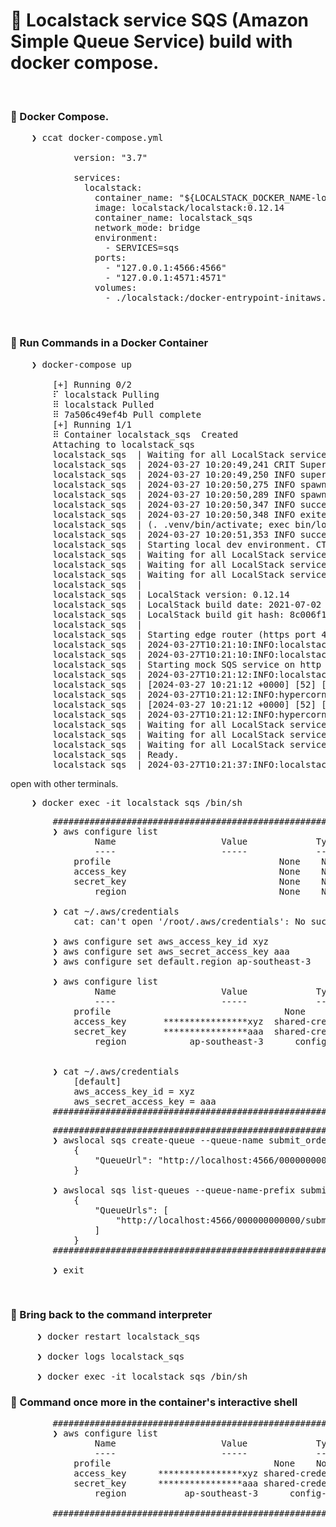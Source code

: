 # &#x1F6A9; Localstack service SQS (Amazon Simple Queue Service) build with docker compose.

&nbsp;

### &#x1F530; Docker Compose.
<pre>
    ❯ ccat docker-compose.yml

            version: "3.7"
            
            services:
              localstack:
                container_name: "${LOCALSTACK_DOCKER_NAME-localstack_main}"
                image: localstack/localstack:0.12.14
                container_name: localstack_sqs
                network_mode: bridge
                environment:
                  - SERVICES=sqs
                ports:
                  - "127.0.0.1:4566:4566"
                  - "127.0.0.1:4571:4571"
                volumes:
                  - ./localstack:/docker-entrypoint-initaws.d
</pre>

&nbsp;

### &#x1F530; Run Commands in a Docker Container
<pre>
    ❯ docker-compose up

        [+] Running 0/2
        ⠏ localstack Pulling                                                                                                                                                                                  [+] Running 2/2   75.9s
        ⠿ localstack Pulled                                                                                                                                                                            114.6s 
        ⠿ 7a506c49ef4b Pull complete                                                                                                                                                                 110.8s
        [+] Running 1/1
        ⠿ Container localstack_sqs  Created                                                                                                                                                              0.3s
        Attaching to localstack_sqs
        localstack_sqs  | Waiting for all LocalStack services to be ready
        localstack_sqs  | 2024-03-27 10:20:49,241 CRIT Supervisor is running as root.  Privileges were not dropped because no user is specified in the config file.  If you intend to run as root, you can set user=root in the config file to avoid this message.
        localstack_sqs  | 2024-03-27 10:20:49,250 INFO supervisord started with pid 28
        localstack_sqs  | 2024-03-27 10:20:50,275 INFO spawned: 'dashboard' with pid 46
        localstack_sqs  | 2024-03-27 10:20:50,289 INFO spawned: 'infra' with pid 48
        localstack_sqs  | 2024-03-27 10:20:50,347 INFO success: dashboard entered RUNNING state, process has stayed up for > than 0 seconds (startsecs)
        localstack_sqs  | 2024-03-27 10:20:50,348 INFO exited: dashboard (exit status 0; expected)
        localstack_sqs  | (. .venv/bin/activate; exec bin/localstack start --host)
        localstack_sqs  | 2024-03-27 10:20:51,353 INFO success: infra entered RUNNING state, process has stayed up for > than 1 seconds (startsecs)
        localstack_sqs  | Starting local dev environment. CTRL-C to quit.
        localstack_sqs  | Waiting for all LocalStack services to be ready
        localstack_sqs  | Waiting for all LocalStack services to be ready
        localstack_sqs  | Waiting for all LocalStack services to be ready
        localstack_sqs  | 
        localstack_sqs  | LocalStack version: 0.12.14
        localstack_sqs  | LocalStack build date: 2021-07-02
        localstack_sqs  | LocalStack build git hash: 8c006f12
        localstack_sqs  | 
        localstack_sqs  | Starting edge router (https port 4566)...
        localstack_sqs  | 2024-03-27T10:21:10:INFO:localstack.utils.analytics.profiler: Execution of "load_plugin_from_path" took 721.87ms
        localstack_sqs  | 2024-03-27T10:21:10:INFO:localstack.utils.analytics.profiler: Execution of "load_plugins" took 723.21ms
        localstack_sqs  | Starting mock SQS service on http port 4566 ...
        localstack_sqs  | 2024-03-27T10:21:12:INFO:localstack.multiserver: Starting multi API server process on port 52073
        localstack_sqs  | [2024-03-27 10:21:12 +0000] [52] [INFO] Running on https://0.0.0.0:4566 (CTRL + C to quit)
        localstack_sqs  | 2024-03-27T10:21:12:INFO:hypercorn.error: Running on https://0.0.0.0:4566 (CTRL + C to quit)
        localstack_sqs  | [2024-03-27 10:21:12 +0000] [52] [INFO] Running on http://0.0.0.0:52073 (CTRL + C to quit)
        localstack_sqs  | 2024-03-27T10:21:12:INFO:hypercorn.error: Running on http://0.0.0.0:52073 (CTRL + C to quit)
        localstack_sqs  | Waiting for all LocalStack services to be ready
        localstack_sqs  | Waiting for all LocalStack services to be ready
        localstack_sqs  | Waiting for all LocalStack services to be ready
        localstack_sqs  | Ready.
        localstack_sqs  | 2024-03-27T10:21:37:INFO:localstack.utils.analytics.profiler: Execution of "start_api_services" took 26133.66ms
</pre>

open with other terminals.<br />

<pre>
    ❯ docker exec -it localstack_sqs /bin/sh
</pre>
<pre>
        #########################################################################
        ❯ aws configure list
                Name                    Value             Type    Location
                ----                    -----             ----    --------
            profile                   <not set>             None    None
            access_key                <not set>             None    None
            secret_key                <not set>             None    None
                region                <not set>             None    None

        ❯ cat ~/.aws/credentials
            cat: can't open '/root/.aws/credentials': No such file or directory                

        ❯ aws configure set aws_access_key_id xyz
        ❯ aws configure set aws_secret_access_key aaa
        ❯ aws configure set default.region ap-southeast-3

        ❯ aws configure list
                Name                    Value             Type    Location
                ----                    -----             ----    --------
            profile                    <not set>             None    None
            access_key       ****************xyz  shared-credentials-file    
            secret_key       ****************aaa  shared-credentials-file    
                region            ap-southeast-3      config-file    ~/.aws/config
                

        ❯ cat ~/.aws/credentials
            [default]
            aws_access_key_id = xyz
            aws_secret_access_key = aaa
        #########################################################################
</pre>
<pre>
        #########################################################################
        ❯ awslocal sqs create-queue --queue-name submit_order
            {
                "QueueUrl": "http://localhost:4566/000000000000/submit_order"
            }        

        ❯ awslocal sqs list-queues --queue-name-prefix submit
            {
                "QueueUrls": [
                    "http://localhost:4566/000000000000/submit_order"
                ]
            }
        #########################################################################

        ❯ exit
</pre>

&nbsp;

### &#x1F530; Bring back to the command interpreter

<pre>
     ❯ docker restart localstack_sqs

     ❯ docker logs localstack_sqs
 
     ❯ docker exec -it localstack_sqs /bin/sh
</pre>

### &#x1F530; Command once more in the container's interactive shell

<pre>
        #########################################################################
        ❯ aws configure list
                Name                    Value             Type    Location
                ----                    -----             ----    --------
            profile                  <not set>             None    None
            access_key      ****************xyz shared-credentials-file    
            secret_key      ****************aaa shared-credentials-file    
                region           ap-southeast-3      config-file    ~/.aws/config     

        #########################################################################
</pre>